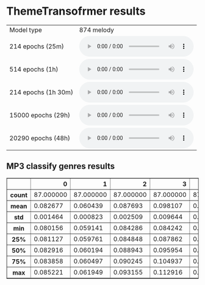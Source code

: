# ThemeTransofrmer results
<table>
<tr><td>Model type</td><td>874 melody</td></tr><tr>
<td>214 epochs (25m)</td>    <td>
        <audio controls="controls">
          <source type="audio/mp3" src="theme_transformer/874_melody/model_25min_874_theme.mid.wav" />
          <p>Your browser does not support the audio element.</p>
        </audio>
    </td>
</tr>
<tr>
<td>514 epochs (1h)</td>    <td>
        <audio controls="controls">
          <source type="audio/mp3" src="theme_transformer/874_melody/model_1hour_874_theme.mid.wav" />
          <p>Your browser does not support the audio element.</p>
        </audio>
    </td>
</tr>
<tr>
<td>214 epochs (1h 30m)</td>    <td>
        <audio controls="controls">
          <source type="audio/mp3" src="theme_transformer/874_melody/model_1hour30min_874_theme.mid.wav" />
          <p>Your browser does not support the audio element.</p>
        </audio>
    </td>
</tr>
<tr>
<td>15000 epochs (29h)</td>    <td>
        <audio controls="controls">
          <source type="audio/mp3" src="theme_transformer/874_melody/model_15000_epochs_874_theme.mid.wav" />
          <p>Your browser does not support the audio element.</p>
        </audio>
    </td>
</tr>
<tr>
<td>20290 epochs (48h)</td>    <td>
        <audio controls="controls">
          <source type="audio/mp3" src="theme_transformer/874_melody/model_2days_874_theme.mid.wav" />
          <p>Your browser does not support the audio element.</p>
        </audio>
    </td>
</tr>
</table>

## MP3 classify genres results
<table border="1" class="dataframe">
  <thead>
    <tr style="text-align: right;">
      <th></th>
      <th>0</th>
      <th>1</th>
      <th>2</th>
      <th>3</th>
      <th>4</th>
      <th>5</th>
      <th>6</th>
      <th>7</th>
      <th>8</th>
      <th>9</th>
    </tr>
  </thead>
  <tbody>
    <tr>
      <th>count</th>
      <td>87.000000</td>
      <td>87.000000</td>
      <td>87.000000</td>
      <td>87.000000</td>
      <td>87.000000</td>
      <td>87.000000</td>
      <td>87.000000</td>
      <td>87.000000</td>
      <td>87.000000</td>
      <td>87.000000</td>
    </tr>
    <tr>
      <th>mean</th>
      <td>0.082677</td>
      <td>0.060439</td>
      <td>0.087693</td>
      <td>0.098107</td>
      <td>0.035864</td>
      <td>0.228802</td>
      <td>0.024584</td>
      <td>0.153013</td>
      <td>0.043779</td>
      <td>0.185042</td>
    </tr>
    <tr>
      <th>std</th>
      <td>0.001464</td>
      <td>0.000823</td>
      <td>0.002509</td>
      <td>0.009644</td>
      <td>0.003371</td>
      <td>0.015994</td>
      <td>0.000818</td>
      <td>0.002870</td>
      <td>0.001789</td>
      <td>0.007510</td>
    </tr>
    <tr>
      <th>min</th>
      <td>0.080156</td>
      <td>0.059141</td>
      <td>0.084286</td>
      <td>0.084242</td>
      <td>0.031362</td>
      <td>0.210066</td>
      <td>0.023000</td>
      <td>0.146732</td>
      <td>0.041883</td>
      <td>0.176013</td>
    </tr>
    <tr>
      <th>25%</th>
      <td>0.081127</td>
      <td>0.059761</td>
      <td>0.084848</td>
      <td>0.087862</td>
      <td>0.033417</td>
      <td>0.213499</td>
      <td>0.024191</td>
      <td>0.149332</td>
      <td>0.042196</td>
      <td>0.178272</td>
    </tr>
    <tr>
      <th>50%</th>
      <td>0.082916</td>
      <td>0.060194</td>
      <td>0.088943</td>
      <td>0.095954</td>
      <td>0.033889</td>
      <td>0.222744</td>
      <td>0.024352</td>
      <td>0.154269</td>
      <td>0.043028</td>
      <td>0.189536</td>
    </tr>
    <tr>
      <th>75%</th>
      <td>0.083858</td>
      <td>0.060497</td>
      <td>0.090245</td>
      <td>0.104937</td>
      <td>0.039682</td>
      <td>0.245421</td>
      <td>0.025303</td>
      <td>0.154898</td>
      <td>0.046059</td>
      <td>0.193271</td>
    </tr>
    <tr>
      <th>max</th>
      <td>0.085221</td>
      <td>0.061949</td>
      <td>0.093155</td>
      <td>0.112916</td>
      <td>0.040218</td>
      <td>0.248472</td>
      <td>0.025645</td>
      <td>0.156797</td>
      <td>0.048137</td>
      <td>0.196940</td>
    </tr>
  </tbody>
</table>